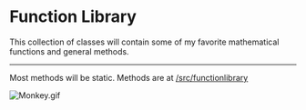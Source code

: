 # Function Library

This collection of classes will contain some of my favorite mathematical functions and general methods.

---

Most methods will be static. Methods are at [<ins>/src/functionlibrary</ins>](https://github.com/whymeeverytime/FunctionLibrary/tree/master/src/functionlibrary)

![Monkey.gif](http://haktan.bilen.ug.bilkent.edu.tr/Completely_RanD0m/12.gif)

